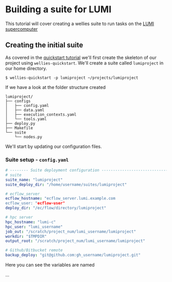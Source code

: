 # Building a suite for LUMI

This tutorial will cover creating a wellies suite to run tasks on the [LUMI supercomputer](https://www.lumi-supercomputer.eu/)

## Creating the initial suite

As covered in the [quickstart tutorial](./quickstart_guide.md) we'll first create the skeleton of our project using `wellies-quickstart`. We'll create a suite called `lumiproject` in our home directory.

```console
$ wellies-quickstart -p lumiproject ~/projects/lumiproject
```

If we have a look at the folder structure created

```tree
lumiproject/
├── configs
│   ├── config.yaml
│   ├── data.yaml
│   ├── execution_contexts.yaml
│   └── tools.yaml
├── deploy.py
├── Makefile
└── suite
    └── nodes.py
```

We'll start by updating our configuration files.

### Suite setup - `config.yaml`

```yaml
# -------- Suite deployment configuration -------------------------------------
# suite
suite_name: "lumiproject"
suite_deploy_dir: "/home/username/suites/lumiproject"

# ecflow_server
ecflow_hostname: "ecflow_server.lumi.example.com
ecflow_user: "ecflow-user"
deploy_dir: "/ec/flow/directory/lumiproject"

# hpc server
hpc_hostname: "lumi-c"
hpc_user: "lumi_username"
job_out: "/scratch/project_num/lumi_username/lumiproject"
workdir: "$TMPDIR"
output_root: "/scratch/project_num/lumi_username/lumiproject"

# Github/Bitbucket remote
backup_deploy: "git@github.com:gh_username/lumiproject.git"
```

Here you can see the variables are named 


...